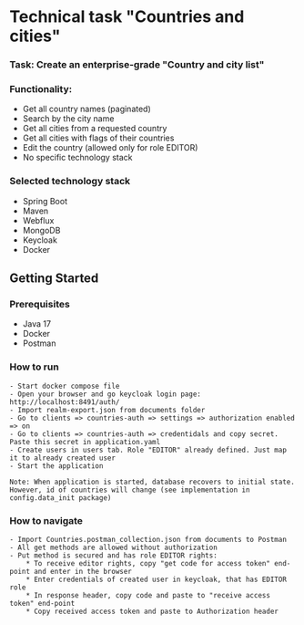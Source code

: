 # Technical task "Countries and cities"

### Task: Create an enterprise-grade "Country and city list"
### Functionality:
* Get all country names (paginated)
* Search by the city name
* Get all cities from a requested country
* Get all cities with flags of their countries
* Edit the country (allowed only for role EDITOR)
* No specific technology stack

### Selected technology stack
* Spring Boot
* Maven
* Webflux
* MongoDB
* Keycloak
* Docker

## Getting Started

### Prerequisites
* Java 17
* Docker
* Postman

### How to run
  ```shell
- Start docker compose file
- Open your browser and go keycloak login page: http://localhost:8491/auth/
- Import realm-export.json from documents folder
- Go to clients => countries-auth => settings => authorization enabled => on
- Go to clients => countries-auth => credentidals and copy secret. Paste this secret in application.yaml
- Create users in users tab. Role "EDITOR" already defined. Just map it to already created user
- Start the application

Note: When application is started, database recovers to initial state. However, id of countries will change (see implementation in config.data_init package)
  ```

### How to navigate
  ```shell
- Import Countries.postman_collection.json from documents to Postman
- All get methods are allowed without authorization
- Put method is secured and has role EDITOR rights:
      * To receive editor rights, copy "get code for access token" end-point and enter in the browser
      * Enter credentials of created user in keycloak, that has EDITOR role
      * In response header, copy code and paste to "receive access token" end-point
      * Copy received access token and paste to Authorization header
  ```